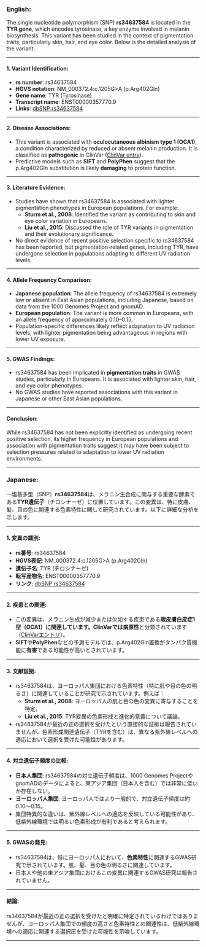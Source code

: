 ### English:
The single nucleotide polymorphism (SNP) **rs34637584** is located in the **TYR gene**, which encodes tyrosinase, a key enzyme involved in melanin biosynthesis. This variant has been studied in the context of pigmentation traits, particularly skin, hair, and eye color. Below is the detailed analysis of the variant:

---

#### 1. **Variant Identification**:
- **rs number**: rs34637584
- **HGVS notation**: NM_000372.4:c.1205G>A (p.Arg402Gln)
- **Gene name**: TYR (Tyrosinase)
- **Transcript name**: ENST00000357770.9
- **Links**: [dbSNP rs34637584](https://www.ncbi.nlm.nih.gov/snp/rs34637584)

---

#### 2. **Disease Associations**:
- This variant is associated with **oculocutaneous albinism type 1 (OCA1)**, a condition characterized by reduced or absent melanin production. It is classified as **pathogenic** in ClinVar ([ClinVar entry](https://www.ncbi.nlm.nih.gov/clinvar/variation/126)).
- Predictive models such as **SIFT** and **PolyPhen** suggest that the p.Arg402Gln substitution is likely **damaging** to protein function.

---

#### 3. **Literature Evidence**:
- Studies have shown that rs34637584 is associated with lighter pigmentation phenotypes in European populations. For example:
  - **Sturm et al., 2008**: Identified the variant as contributing to skin and eye color variation in Europeans.
  - **Liu et al., 2015**: Discussed the role of TYR variants in pigmentation and their evolutionary significance.
- No direct evidence of recent positive selection specific to rs34637584 has been reported, but pigmentation-related genes, including TYR, have undergone selection in populations adapting to different UV radiation levels.

---

#### 4. **Allele Frequency Comparison**:
- **Japanese population**: The allele frequency of rs34637584 is extremely low or absent in East Asian populations, including Japanese, based on data from the 1000 Genomes Project and gnomAD.
- **European population**: The variant is more common in Europeans, with an allele frequency of approximately 0.10–0.15.
- Population-specific differences likely reflect adaptation to UV radiation levels, with lighter pigmentation being advantageous in regions with lower UV exposure.

---

#### 5. **GWAS Findings**:
- rs34637584 has been implicated in **pigmentation traits** in GWAS studies, particularly in Europeans. It is associated with lighter skin, hair, and eye color phenotypes.
- No GWAS studies have reported associations with this variant in Japanese or other East Asian populations.

---

#### **Conclusion**:
While rs34637584 has not been explicitly identified as undergoing recent positive selection, its higher frequency in European populations and association with pigmentation traits suggest it may have been subject to selection pressures related to adaptation to lower UV radiation environments.

---

### Japanese:
一塩基多型（SNP）**rs34637584**は、メラニン生合成に関与する重要な酵素である**TYR遺伝子**（チロシナーゼ）に位置しています。この変異は、特に皮膚、髪、目の色に関連する色素特性に関して研究されています。以下に詳細な分析を示します。

---

#### 1. **変異の識別**:
- **rs番号**: rs34637584
- **HGVS表記**: NM_000372.4:c.1205G>A (p.Arg402Gln)
- **遺伝子名**: TYR (チロシナーゼ)
- **転写産物名**: ENST00000357770.9
- **リンク**: [dbSNP rs34637584](https://www.ncbi.nlm.nih.gov/snp/rs34637584)

---

#### 2. **疾患との関連**:
- この変異は、メラニン生成が減少または欠如する疾患である**眼皮膚白皮症1型（OCA1）**に関連しています。ClinVarでは**病原性**と分類されています（[ClinVarエントリ](https://www.ncbi.nlm.nih.gov/clinvar/variation/126)）。
- **SIFT**や**PolyPhen**などの予測モデルでは、p.Arg402Gln置換がタンパク質機能に**有害**である可能性が高いとされています。

---

#### 3. **文献証拠**:
- rs34637584は、ヨーロッパ人集団における色素特性（特に肌や目の色の明るさ）に関連していることが研究で示されています。例えば：
  - **Sturm et al., 2008**: ヨーロッパ人の肌と目の色の変異に寄与することを特定。
  - **Liu et al., 2015**: TYR変異の色素形成と進化的意義について議論。
- rs34637584が最近の正の選択を受けたという直接的な証拠は報告されていませんが、色素形成関連遺伝子（TYRを含む）は、異なる紫外線レベルへの適応において選択を受けた可能性があります。

---

#### 4. **対立遺伝子頻度の比較**:
- **日本人集団**: rs34637584の対立遺伝子頻度は、1000 Genomes ProjectやgnomADのデータによると、東アジア集団（日本人を含む）では非常に低いか存在しない。
- **ヨーロッパ人集団**: ヨーロッパ人ではより一般的で、対立遺伝子頻度は約0.10〜0.15。
- 集団特異的な違いは、紫外線レベルへの適応を反映している可能性があり、低紫外線環境では明るい色素形成が有利であると考えられます。

---

#### 5. **GWASの発見**:
- rs34637584は、特にヨーロッパ人において、**色素特性**に関連するGWAS研究で示されています。肌、髪、目の色の明るさに関連しています。
- 日本人や他の東アジア集団におけるこの変異に関連するGWAS研究は報告されていません。

---

#### **結論**:
rs34637584が最近の正の選択を受けたと明確に特定されているわけではありませんが、ヨーロッパ人集団での頻度の高さと色素特性との関連性は、低紫外線環境への適応に関連する選択圧を受けた可能性を示唆しています。

---